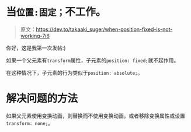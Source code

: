 # 当`位置:固定；`不工作。

> 原文：<https://dev.to/takaaki_suger/when-position-fixed-is-not-working-7i6>

你好，这是我第一次发帖:)

如果一个父元素有`transform`属性，子元素的`position: fixed;`就不起作用。

在这种情况下，子元素的行为类似于`position: absolute;`。

# 解决问题的方法

如果父元素使用变换动画，则替换而不使用变换动画。或者移除变换属性或设置`transform: none;`。